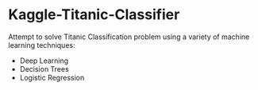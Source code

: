 # Kaggle-Titanic-Classifier
Attempt to solve Titanic Classification problem using a variety of machine learning techniques: 
  - Deep Learning 
  - Decision Trees 
  - Logistic Regression 


